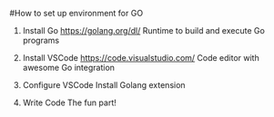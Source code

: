 #How to set up environment for GO
1. Install Go
https://golang.org/dl/
Runtime to build and execute Go programs

2. Install VSCode
https://code.visualstudio.com/
Code editor with awesome Go integration

3. Configure VSCode
Install Golang extension

4. Write Code
The fun part!